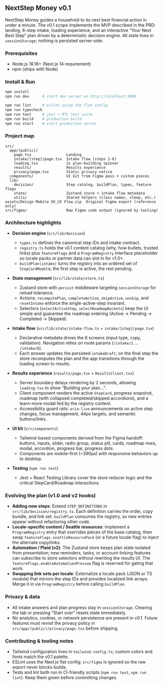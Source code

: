 ## NextStep Money v0.1

NextStep Money guides a household to its next best financial action in under a minute. The v0.1 scope implements the MVP described in the PRD: landing, 6-step intake, loading experience, and an interactive “Your Next Best Step” plan driven by a deterministic decision engine. All state lives in `sessionStorage`; nothing is persisted server-side.

### Prerequisites

- Node.js 18.18+ (Next.js 14 requirement)
- npm (ships with Node)

### Install & Run

```bash
npm install
npm run dev      # start dev server on http://localhost:3000

npm run lint     # eslint using the flat config
npm run typecheck
npm run test     # jest + RTL test suite
npm run build    # production build
npm run start    # start production server
```

### Project map

```
src/
  app/(public)/
    page.tsx                Landing
    intake/[step]/page.tsx  Intake flow (steps 1-6)
    loading.tsx             2s plan-building spinner
    results/                Results experience
    privacy/page.tsx        Static privacy notice
  components/               UI kit from Figma pass + custom pieces
  lib/
    decision/               Step catalog, buildPlan, types, feature flags
    state/                  Zustand store + intake flow metadata
    utils/                  Shared helpers (class names, sleep, etc.)
assets/Design Mobile UX_UI Flow.zip  Original Figma export (reference only)
src/figma/                  Raw Figma code output (ignored by tooling)
```

### Architecture highlights

- **Decision engine** (`src/lib/decision`)
  - `types.ts` defines the canonical step IDs and intake contract.
  - `registry.ts` holds the v0.1 content catalog (why, how bullets, trusted links) plus `featureFlags` and a `ProgramRegistry` interface placeholder so locale packs or partner data can slot in for v1.0+.
  - `buildPlan(intake)` turns the registry into an ordered set of `StepCardModel`s; the first step is active, the rest pending.

- **State management** (`src/lib/state/store.ts`)
  - Zustand store with `persist` middleware targeting `sessionStorage` for reload tolerance.
  - Actions: `recomputePlan`, `completeActive`, `skipActive`, `unskip`, and `resetIntake` enforce the single-active-step invariant.
  - Selectors (`selectActiveStep`, `selectRoadmapBuckets`) keep the UI simple and guarantee the roadmap ordering (Active → Pending → Completed → Skipped).

- **Intake flow** (`src/lib/state/intake-flow.ts` + `intake/[step]/page.tsx`)
  - Declarative metadata drives the 6 screens (input type, copy, validation). Navigation relies on route params (`/intake/1` … `/intake/6`).
  - Each answer updates the persisted `intakeDraft`; on the final step the store recomputes the plan and the app transitions through the loading screen to results.

- **Results experience** (`results/page.tsx` + `ResultsClient.tsx`)
  - Server boundary delays rendering by 2 seconds, allowing `loading.tsx` to show “Building your plan…”.
  - Client component renders the active `StepCard`, progress snapshot, roadmap (with collapsed completed/skipped accordions), and a learn-more modal fed by the registry content.
  - Accessibility guard rails: `aria-live` announcements on active step changes, focus management, 44px targets, and semantic buttons/links.

- **UI kit** (`src/components`)
  - Tailwind-based components derived from the Figma handoff: buttons, inputs, slider, radio group, status pill, cards, roadmap rows, modal, accordion, progress bar, progress dots.
  - Components are mobile-first (~390px) with responsive behaviors up to desktop.

- **Testing** (`npm run test`)
  - Jest + React Testing Library cover the store reducer logic and the critical StepCard/Roadmap interactions.

### Evolving the plan (v1.0 and v2 hooks)

- **Adding new steps**: Extend `STEP_DEFINITIONS` in `src/lib/decision/registry.ts`. Each definition carries the order, copy bundle, and link set. `buildPlan` consumes the registry, so new entries appear without refactoring other code.
- **Locale-specific content / Seattle resources**: Implement a `ProgramRegistry` entry that overrides pieces of the base catalog, then swap `featureFlags.seattleResourcePack` (or a future locale flag) to inject the alternate copy/links.
- **Automation / Plaid (v2)**: The Zustand store keeps plan state isolated from presentation; new reminders, tasks, or account-linking features can subscribe to store selectors without rewriting the results UI. The `featureFlags.enableAutomationPreview` flag is reserved for gating that work.
- **Swapping link sets per locale**: Externalize a locale pack (JSON or TS module) that mirrors the step IDs and provides localized link arrays. Merge it in via `ProgramRegistry` before calling `buildPlan`.

### Privacy & data

- All intake answers and plan progress stay in `sessionStorage`. Clearing the tab or pressing “Start over” resets state immediately.
- No analytics, cookies, or network persistence are present in v0.1. Future features must revisit the privacy policy in `src/app/(public)/privacy/page.tsx` before shipping.

### Contributing & tooling notes

- Tailwind configuration lives in `tailwind.config.ts`; custom colors and fonts match the v0.1 palette.
- ESLint uses the Next.js flat config; `src/figma` is ignored so the raw export never blocks builds.
- Tests and lint both run in CI-friendly scripts (`npm run test`, `npm run lint`). Keep them green before committing changes.
